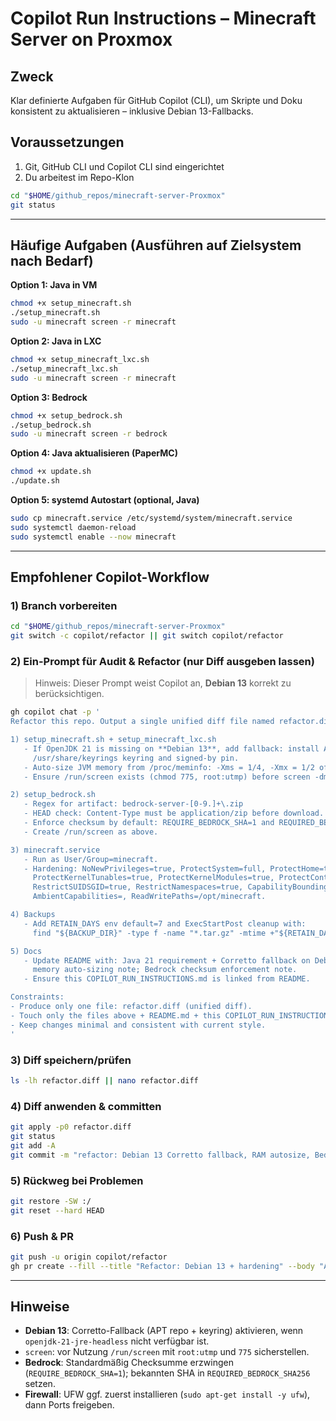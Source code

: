 # Copilot Run Instructions – Minecraft Server on Proxmox

## Zweck

Klar definierte Aufgaben für GitHub Copilot (CLI), um Skripte und Doku konsistent zu aktualisieren – inklusive Debian 13-Fallbacks.

## Voraussetzungen

1. Git, GitHub CLI und Copilot CLI sind eingerichtet
2. Du arbeitest im Repo-Klon

```bash
cd "$HOME/github_repos/minecraft-server-Proxmox"
git status
```

---

## Häufige Aufgaben (Ausführen auf Zielsystem nach Bedarf)

**Option 1: Java in VM**

```bash
chmod +x setup_minecraft.sh
./setup_minecraft.sh
sudo -u minecraft screen -r minecraft
```

**Option 2: Java in LXC**

```bash
chmod +x setup_minecraft_lxc.sh
./setup_minecraft_lxc.sh
sudo -u minecraft screen -r minecraft
```

**Option 3: Bedrock**

```bash
chmod +x setup_bedrock.sh
./setup_bedrock.sh
sudo -u minecraft screen -r bedrock
```

**Option 4: Java aktualisieren (PaperMC)**

```bash
chmod +x update.sh
./update.sh
```

**Option 5: systemd Autostart (optional, Java)**

```bash
sudo cp minecraft.service /etc/systemd/system/minecraft.service
sudo systemctl daemon-reload
sudo systemctl enable --now minecraft
```

---

## Empfohlener Copilot-Workflow

### 1) Branch vorbereiten

```bash
cd "$HOME/github_repos/minecraft-server-Proxmox"
git switch -c copilot/refactor || git switch copilot/refactor
```

### 2) Ein-Prompt für Audit & Refactor (nur Diff ausgeben lassen)

> Hinweis: Dieser Prompt weist Copilot an, **Debian 13** korrekt zu berücksichtigen.

```bash
gh copilot chat -p '
Refactor this repo. Output a single unified diff file named refactor.diff (git apply -p0 friendly). Scope:

1) setup_minecraft.sh + setup_minecraft_lxc.sh
   - If OpenJDK 21 is missing on **Debian 13**, add fallback: install Amazon Corretto 21 via APT with
     /usr/share/keyrings keyring and signed-by pin.
   - Auto-size JVM memory from /proc/meminfo: -Xms = 1/4, -Xmx = 1/2 of RAM (min 1G/2G).
   - Ensure /run/screen exists (chmod 775, root:utmp) before screen -dmS.

2) setup_bedrock.sh
   - Regex for artifact: bedrock-server-[0-9.]+\.zip
   - HEAD check: Content-Type must be application/zip before download.
   - Enforce checksum by default: REQUIRE_BEDROCK_SHA=1 and REQUIRED_BEDROCK_SHA256 mandatory.
   - Create /run/screen as above.

3) minecraft.service
   - Run as User/Group=minecraft.
   - Hardening: NoNewPrivileges=true, ProtectSystem=full, ProtectHome=true, PrivateTmp=true,
     ProtectKernelTunables=true, ProtectKernelModules=true, ProtectControlGroups=true,
     RestrictSUIDSGID=true, RestrictNamespaces=true, CapabilityBoundingSet=,
     AmbientCapabilities=, ReadWritePaths=/opt/minecraft.

4) Backups
   - Add RETAIN_DAYS env default=7 and ExecStartPost cleanup with:
     find "${BACKUP_DIR}" -type f -name "*.tar.gz" -mtime +"${RETAIN_DAYS}" -delete

5) Docs
   - Update README with: Java 21 requirement + Corretto fallback on Debian 13; UFW install before ufw commands;
     memory auto-sizing note; Bedrock checksum enforcement note.
   - Ensure this COPILOT_RUN_INSTRUCTIONS.md is linked from README.

Constraints:
- Produce only one file: refactor.diff (unified diff).
- Touch only the files above + README.md + this COPILOT_RUN_INSTRUCTIONS.md as needed.
- Keep changes minimal and consistent with current style.
'
```

### 3) Diff speichern/prüfen

```bash
ls -lh refactor.diff || nano refactor.diff
```

### 4) Diff anwenden & committen

```bash
git apply -p0 refactor.diff
git status
git add -A
git commit -m "refactor: Debian 13 Corretto fallback, RAM autosize, Bedrock checksum, systemd hardening, docs"
```

### 5) Rückweg bei Problemen

```bash
git restore -SW :/
git reset --hard HEAD
```

### 6) Push & PR

```bash
git push -u origin copilot/refactor
gh pr create --fill --title "Refactor: Debian 13 + hardening" --body "Automated diff per COPILOT_RUN_INSTRUCTIONS.md"
```

---

## Hinweise

* **Debian 13**: Corretto-Fallback (APT repo + keyring) aktivieren, wenn `openjdk-21-jre-headless` nicht verfügbar ist.
* `screen`: vor Nutzung `/run/screen` mit `root:utmp` und `775` sicherstellen.
* **Bedrock**: Standardmäßig Checksumme erzwingen (`REQUIRE_BEDROCK_SHA=1`); bekannten SHA in `REQUIRED_BEDROCK_SHA256` setzen.
* **Firewall**: UFW ggf. zuerst installieren (`sudo apt-get install -y ufw`), dann Ports freigeben.

